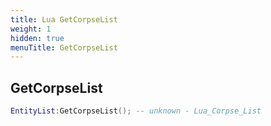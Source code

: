 ```yaml
---
title: Lua GetCorpseList
weight: 1
hidden: true
menuTitle: GetCorpseList
---
```

## GetCorpseList
```lua
EntityList:GetCorpseList(); -- unknown - Lua_Corpse_List
```